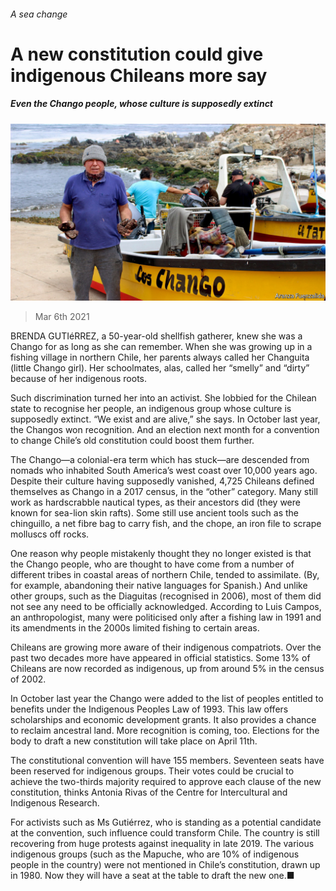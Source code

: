 ###### A sea change

# A new constitution could give indigenous Chileans more say 

##### Even the Chango people, whose culture is supposedly extinct 

![image](images/20210306_amp502.jpg) 

> Mar 6th 2021 


BRENDA GUTIéRREZ, a 50-year-old shellfish gatherer, knew she was a Chango for as long as she can remember. When she was growing up in a fishing village in northern Chile, her parents always called her Changuita (little Chango girl). Her schoolmates, alas, called her “smelly” and “dirty” because of her indigenous roots.


Such discrimination turned her into an activist. She lobbied for the Chilean state to recognise her people, an indigenous group whose culture is supposedly extinct. “We exist and are alive,” she says. In October last year, the Changos won recognition. And an election next month for a convention to change Chile’s old constitution could boost them further.



The Chango—a colonial-era term which has stuck—are descended from nomads who inhabited South America’s west coast over 10,000 years ago. Despite their culture having supposedly vanished, 4,725 Chileans defined themselves as Chango in a 2017 census, in the “other” category. Many still work as hardscrabble nautical types, as their ancestors did (they were known for sea-lion skin rafts). Some still use ancient tools such as the chinguillo, a net fibre bag to carry fish, and the chope, an iron file to scrape molluscs off rocks. 


One reason why people mistakenly thought they no longer existed is that the Chango people, who are thought to have come from a number of different tribes in coastal areas of northern Chile, tended to assimilate. (By, for example, abandoning their native languages for Spanish.) And unlike other groups, such as the Diaguitas (recognised in 2006), most of them did not see any need to be officially acknowledged. According to Luis Campos, an anthropologist, many were politicised only after a fishing law in 1991 and its amendments in the 2000s limited fishing to certain areas.


Chileans are growing more aware of their indigenous compatriots. Over the past two decades more have appeared in official statistics. Some 13% of Chileans are now recorded as indigenous, up from around 5% in the census of 2002.


In October last year the Chango were added to the list of peoples entitled to benefits under the Indigenous Peoples Law of 1993. This law offers scholarships and economic development grants. It also provides a chance to reclaim ancestral land. More recognition is coming, too. Elections for the body to draft a new constitution will take place on April 11th.


The constitutional convention will have 155 members. Seventeen seats have been reserved for indigenous groups. Their votes could be crucial to achieve the two-thirds majority required to approve each clause of the new constitution, thinks Antonia Rivas of the Centre for Intercultural and Indigenous Research.


For activists such as Ms Gutiérrez, who is standing as a potential candidate at the convention, such influence could transform Chile. The country is still recovering from huge protests against inequality in late 2019. The various indigenous groups (such as the Mapuche, who are 10% of indigenous people in the country) were not mentioned in Chile’s constitution, drawn up in 1980. Now they will have a seat at the table to draft the new one.■

